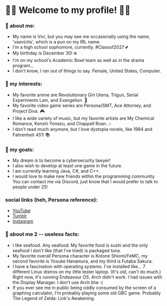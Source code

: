#  🌙🌐 **Welcome to my profile!** 🌙🌐 
### 💙 about me: 
- My name is Vivi, but you may see me occasionally using the name, 'vaevictis', which is a pun on my IRL name.
- I'm a high school sophomore, currently. #Classof2027 💕
- My birthday is December 30! ❄️
- I'm on my school's Academic Bowl team as well as in the drama program...
- I don't know, I ran out of things to say. Female, United States, Computer.

### 💛 my interests: 
- My favorite anime are Revolutionary Girl Utena, Trigun, Serial Experiments Lain, and Evangelion. 🌹
- My favorite video game series are Persona/SMT, Ace Attorney, and Project Diva. 🎮
- I like a wide variety of music, but my favorite artists are My Chemical Romance, Kenshi Yonezu, and Chappell Roan. 🎶
- I don't read much anymore, but I love dystopia novels, like 1984 and Fahrenheit 451! 📚

### 🤍 my goals:
- My dream is to become a cybersecurity lawyer!
- I also wish to develop at least one game in the future.
- I am currently learning Java, C#, and C++.
- I would love to make new friends within the programming community. You can contact me via Discord, just know that I would prefer to talk to people under 25!

### social links (heh, Persona reference):
- [YouTube](https://www.youtube.com/channel/UCK1WdQECm5ZvFF6VF9KD0pg)
- [Tumblr](https://mydarlingvivi.tumblr.com/)
- [Instagram](https://www.instagram.com/yourantivirusdied/) 


### 🖤 about me 2 -- useless facts:
- I like seafood. Any seafood. My favorite food is sushi and the only seafood I don't like (that I've tried) is packaged tuna.
- My favorite overall Persona character is Kotone Shiomi/FeMC, my second favorite is Yosuke Hanamura, and my third is Futaba Sakura.
- I have a fascination with operating systems. I've installed like... 7 different Linux distros on my little tester laptop. (It's old, can't do much.) Right now, it's running Endeavour OS. Arch didn't work. I had issues with the Display Manager. I don't use Arch btw :(
- If you ever see me in public being oddly consumed by the screen of a graphing calculator, I'm probably playing some old GBC game. Probably The Legend of Zelda: Link's Awakening.

